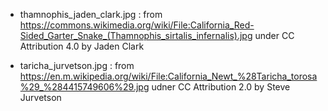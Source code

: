 - thamnophis_jaden_clark.jpg : from https://commons.wikimedia.org/wiki/File:California_Red-Sided_Garter_Snake_(Thamnophis_sirtalis_infernalis).jpg
    under CC Attribution 4.0  by Jaden Clark

- taricha_jurvetson.jpg : from https://en.m.wikipedia.org/wiki/File:California_Newt_%28Taricha_torosa%29_%284415749606%29.jpg
    udner CC Attribution 2.0 by Steve Jurvetson

